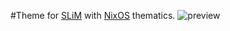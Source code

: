 #Theme for [SLiM](http://slim.berlios.de/) with [NixOS](http://nixos.org/) thematics.
![preview](https://github.com/jagajaga/nixos-slim-theme/raw/master/preview.png)
